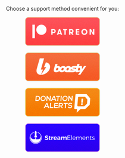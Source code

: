 <p align="center">Choose a support method convenient for you:</p>

<p align="center"> <a href="https://www.patreon.com/axel_k"> <img src="misc/images/button-patreon.png"> </a> </p>

<p align="center"> <a href="https://boosty.to/axel_k"> <img src="misc/images/button-boosty.png"> </a> </p>

<p align="center"> <a href="https://www.donationalerts.com/r/axel_k"> <img src="misc/images/button-donationalerts.png"> </a> </p>

<p align="center"> <a href="https://streamelements.com/axe1_k/tip"> <img src="misc/images/button-streamelements.png"> </a> </p>
